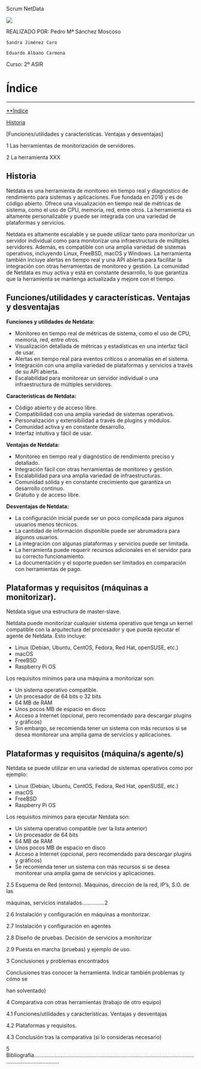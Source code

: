 ﻿Scrum NetData

![](./img_netdata/Aspose.Words.c282e636-957e-49a3-88d0-26ad3d594338.001.png)


REALIZADO POR:
	Pedro Mª Sánchez Moscoso

	Sandra Jiménez Caro

	Eduardo Albano Carmona

Curso: 2º ASIR 





# Índice
-----
[**Índice](#_9fb30wxk007a)	

[Historia](#_sz8c47ds6hl5)

[Funciones/utilidades y características. Ventajas y desventajas]

1 Las herramientas de monitorización de servidores.

2 La herramienta XXX
## Historia
Netdata es una herramienta de monitoreo en tiempo real y diagnóstico de rendimiento para sistemas y aplicaciones. Fue fundada en 2016 y es de código abierto. Ofrece una visualización en tiempo real de métricas de sistema, como el uso de CPU, memoria, red, entre otros. La herramienta es altamente personalizable y puede ser integrada con una variedad de plataformas y servicios.

Netdata es altamente escalable y se puede utilizar tanto para monitorizar un servidor individual como para monitorizar una infraestructura de múltiples servidores. Además, es compatible con una amplia variedad de sistemas operativos, incluyendo Linux, FreeBSD, macOS y Windows. La herramienta también incluye alertas en tiempo real y una API abierta para facilitar la integración con otras herramientas de monitoreo y gestión. La comunidad de Netdata es muy activa y está en constante desarrollo, lo que garantiza que la herramienta se mantenga actualizada y mejore con el tiempo.

## Funciones/utilidades y características. Ventajas y desventajas

**Funciones y utilidades de Netdata:**

- Monitoreo en tiempo real de métricas de sistema, como el uso de CPU, memoria, red, entre otros.
- Visualización detallada de métricas y estadísticas en una interfaz fácil de usar.
- Alertas en tiempo real para eventos críticos o anomalías en el sistema.
- Integración con una amplia variedad de plataformas y servicios a través de su API abierta.
- Escalabilidad para monitorear un servidor individual o una infraestructura de múltiples servidores.

**Características de Netdata:**

- Código abierto y de acceso libre.
- Compatibilidad con una amplia variedad de sistemas operativos.
- Personalización y extensibilidad a través de plugins y módulos.
- Comunidad activa y en constante desarrollo.
- Interfaz intuitiva y fácil de usar.

**Ventajas de Netdata:**

- Monitoreo en tiempo real y diagnóstico de rendimiento preciso y detallado.
- Integración fácil con otras herramientas de monitoreo y gestión.
- Escalabilidad para una amplia variedad de infraestructuras.
- Comunidad sólida y en constante crecimiento que garantiza un desarrollo continuo.
- Gratuito y de acceso libre.




**Desventajas de Netdata:**

- La configuración inicial puede ser un poco complicada para algunos usuarios menos técnicos.
- La cantidad de información disponible puede ser abrumadora para algunos usuarios.
- La integración con algunas plataformas y servicios puede ser limitada.
- La herramienta puede requerir recursos adicionales en el servidor para su correcto funcionamiento.
- La documentación y el soporte pueden ser limitados en comparación con herramientas de pago.

## Plataformas y requisitos (máquinas a monitorizar).
Netdata sigue una estructura de master-slave. 

Netdata puede monitorizar cualquier sistema operativo que tenga un kernel compatible con la arquitectura del procesador y que pueda ejecutar el agente de Netdata. Esto incluye:

- Linux (Debian, Ubuntu, CentOS, Fedora, Red Hat, openSUSE, etc.)
- macOS
- FreeBSD
- Raspberry Pi OS

Los requisitos mínimos para una máquina a monitorizar son:

- Un sistema operativo compatible.
- Un procesador de 64 bits o 32 bits
- 64 MB de RAM
- Unos pocos MB de espacio en disco
- Acceso a Internet (opcional, pero recomendado para descargar plugins y gráficos)
- Sin embargo, se recomienda tener un sistema con más recursos si se desea monitorear una amplia gama de servicios y aplicaciones.

## Plataformas y requisitos (máquina/s agente/s)

Netdata se puede utilizar en una variedad de sistemas operativos como por ejemplo:

- Linux (Debian, Ubuntu, CentOS, Fedora, Red Hat, openSUSE, etc.)
- macOS
- FreeBSD
- Raspberry Pi OS

Los requisitos mínimos para ejecutar Netdata son:

- Un sistema operativo compatible (ver la lista anterior)
- Un procesador de 64 bits
- 64 MB de RAM
- Unos pocos MB de espacio en disco
- Acceso a Internet (opcional, pero recomendado para descargar plugins y gráficos)
- Se recomienda tener un sistema con más recursos si se desea monitorear una amplia gama de servicios y aplicaciones.


2.5 Esquema de Red (entorno). Máquinas, dirección de la red, IP’s, S.O. de las

máquinas, servicios instalados...............2

2.6 Instalación y configuración en máquinas a monitorizar.

2.7 Instalación y configuración en agentes

2.8 Diseño de pruebas. Decisión de servicios a monitorizar

2.9 Puesta en marcha (pruebas) y ejemplo de uso.

3 Conclusiones y problemas encontrados

Conclusiones tras conocer la herramienta. Indicar también problemas (y cómo se

han solventado)

4 Comparativa con otras herramientas (trabajo de otro equipo)

4.1 Funciones/utilidades y características. Ventajas y desventajas

4.2 Plataformas y requisitos.

4.3 Conclusión tras la comparativa (si lo consideras necesario)

5 Bibliografía.............................................................................................................................................

